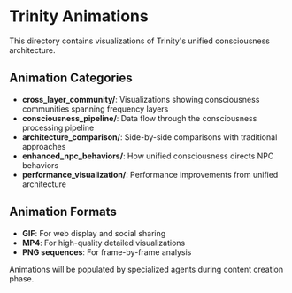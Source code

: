 # Trinity Animations

This directory contains visualizations of Trinity's unified consciousness architecture.

## Animation Categories

- **cross_layer_community/**: Visualizations showing consciousness communities spanning frequency layers
- **consciousness_pipeline/**: Data flow through the consciousness processing pipeline
- **architecture_comparison/**: Side-by-side comparisons with traditional approaches
- **enhanced_npc_behaviors/**: How unified consciousness directs NPC behaviors
- **performance_visualization/**: Performance improvements from unified architecture

## Animation Formats

- **GIF**: For web display and social sharing
- **MP4**: For high-quality detailed visualizations
- **PNG sequences**: For frame-by-frame analysis

Animations will be populated by specialized agents during content creation phase.